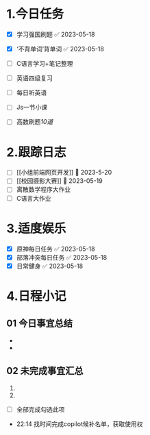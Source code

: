 # 1.今日任务

- [x] 学习强国刷题 ✅ 2023-05-18
- [x] ‘不背单词’背单词 ✅ 2023-05-18
- [ ] C语言学习+笔记整理
- [ ] 英语四级复习
- [ ] 每日听英语
- [ ] Js一节小课
- [ ] 高数刷题*10道*


# 2.跟踪日志

- [ ] [[小组前端网页开发]] 📅 2023-5-20
- [ ] [[校园摄影大赛]] 📅 2023-05-19
- [ ] 离散数学程序大作业
- [ ] C语言大作业

# 3.适度娱乐

- [x] 原神每日任务 ✅ 2023-05-18
- [x] 部落冲突每日任务 ✅ 2023-05-18
- [x] 日常健身 ✅ 2023-05-18

# 4.日程小记

## 01 今日事宜总结

- 
- 

## 02 未完成事宜汇总

1. 
2. 

- [ ] 全部完成勾选此项




- 22:14 找时间完成copilot候补名单，获取使用权 